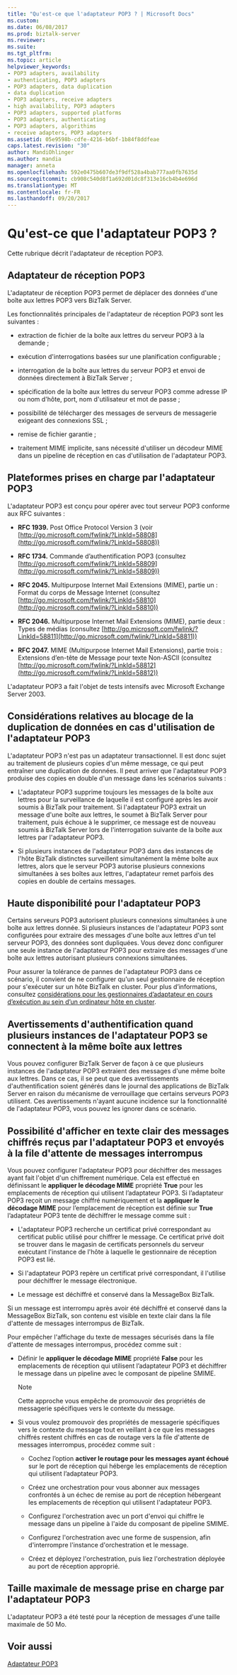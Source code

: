 ```yaml
---
title: "Qu'est-ce que l'adaptateur POP3 ? | Microsoft Docs"
ms.custom: 
ms.date: 06/08/2017
ms.prod: biztalk-server
ms.reviewer: 
ms.suite: 
ms.tgt_pltfrm: 
ms.topic: article
helpviewer_keywords:
- POP3 adapters, availability
- authenticating, POP3 adapters
- POP3 adapters, data duplication
- data duplication
- POP3 adapters, receive adapters
- high availability, POP3 adapters
- POP3 adapters, supported platforms
- POP3 adapters, authenticating
- POP3 adapters, algorithims
- receive adapters, POP3 adapters
ms.assetid: 05e9598b-cdfe-4216-b6bf-1b84f8ddfeae
caps.latest.revision: "30"
author: MandiOhlinger
ms.author: mandia
manager: anneta
ms.openlocfilehash: 592e0475b607de3f9df528a4bab777aa0fb7635d
ms.sourcegitcommit: cb908c540d8f1a692d01dc8f313e16cb4b4e696d
ms.translationtype: MT
ms.contentlocale: fr-FR
ms.lasthandoff: 09/20/2017
---
```

# <a name="what-is-the-pop3-adapter"></a>Qu'est-ce que l'adaptateur POP3 ?
Cette rubrique décrit l'adaptateur de réception POP3.  
  
## <a name="pop3-receive-adapter"></a>Adaptateur de réception POP3  
 L'adaptateur de réception POP3 permet de déplacer des données d'une boîte aux lettres POP3 vers BizTalk Server.  
  
 Les fonctionnalités principales de l'adaptateur de réception POP3 sont les suivantes :  
  
-   extraction de fichier de la boîte aux lettres du serveur POP3 à la demande ;  
  
-   exécution d'interrogations basées sur une planification configurable ;  
  
-   interrogation de la boîte aux lettres du serveur POP3 et envoi de données directement à BizTalk Server ;  
  
-   spécification de la boîte aux lettres du serveur POP3 comme adresse IP ou nom d'hôte, port, nom d'utilisateur et mot de passe ;  
  
-   possibilité de télécharger des messages de serveurs de messagerie exigeant des connexions SSL ;  
  
-   remise de fichier garantie ;  
  
-   traitement MIME implicite, sans nécessité d'utiliser un décodeur MIME dans un pipeline de réception en cas d'utilisation de l'adaptateur POP3.  
  
## <a name="pop3-adapter-supported-platforms"></a>Plateformes prises en charge par l'adaptateur POP3  
 L'adaptateur POP3 est conçu pour opérer avec tout serveur POP3 conforme aux RFC suivantes :  
  
-   **RFC 1939.** Post Office Protocol Version 3 (voir [http://go.microsoft.com/fwlink/?LinkId=58808](http://go.microsoft.com/fwlink/?LinkId=58808))  
  
-   **RFC 1734.** Commande d’authentification POP3 (consultez [http://go.microsoft.com/fwlink/?LinkId=58809](http://go.microsoft.com/fwlink/?LinkId=58809))  
  
-   **RFC 2045.** Multipurpose Internet Mail Extensions (MIME), partie un : Format du corps de Message Internet (consultez [http://go.microsoft.com/fwlink/?LinkId=58810](http://go.microsoft.com/fwlink/?LinkId=58810))  
  
-   **RFC 2046.** Multipurpose Internet Mail Extensions (MIME), partie deux : Types de médias (consultez [http://go.microsoft.com/fwlink/?LinkId=58811](http://go.microsoft.com/fwlink/?LinkId=58811))  
  
-   **RFC 2047.** MIME (Multipurpose Internet Mail Extensions), partie trois : Extensions d’en-tête de Message pour texte Non-ASCII (consultez [http://go.microsoft.com/fwlink/?LinkId=58812](http://go.microsoft.com/fwlink/?LinkId=58812))  
  
 L'adaptateur POP3 a fait l'objet de tests intensifs avec Microsoft Exchange Server 2003.  
  
## <a name="considerations-for-preventing-data-duplication-when-using-the-pop3-adapter"></a>Considérations relatives au blocage de la duplication de données en cas d'utilisation de l'adaptateur POP3  
 L'adaptateur POP3 n'est pas un adaptateur transactionnel. Il est donc sujet au traitement de plusieurs copies d'un même message, ce qui peut entraîner une duplication de données. Il peut arriver que l'adaptateur POP3 produise des copies en double d'un message dans les scénarios suivants :  
  
-   L'adaptateur POP3 supprime toujours les messages de la boîte aux lettres pour la surveillance de laquelle il est configuré après les avoir soumis à BizTalk pour traitement. Si l'adaptateur POP3 extrait un message d'une boîte aux lettres, le soumet à BizTalk Server pour traitement, puis échoue à le supprimer, ce message est de nouveau soumis à BizTalk Server lors de l'interrogation suivante de la boîte aux lettres par l'adaptateur POP3.  
  
-   Si plusieurs instances de l'adaptateur POP3 dans des instances de l'hôte BizTalk distinctes surveillent simultanément la même boîte aux lettres, alors que le serveur POP3 autorise plusieurs connexions simultanées à ses boîtes aux lettres, l'adaptateur remet parfois des copies en double de certains messages.  
  
## <a name="high-availability-for-the-pop3-adapter"></a>Haute disponibilité pour l'adaptateur POP3  
 Certains serveurs POP3 autorisent plusieurs connexions simultanées à une boîte aux lettres donnée. Si plusieurs instances de l'adaptateur POP3 sont configurées pour extraire des messages d'une boîte aux lettres d'un tel serveur POP3, des données sont dupliquées. Vous devez donc configurer une seule instance de l'adaptateur POP3 pour extraire des messages d'une boîte aux lettres autorisant plusieurs connexions simultanées.  
  
 Pour assurer la tolérance de pannes de l'adaptateur POP3 dans ce scénario, il convient de ne configurer qu'un seul gestionnaire de réception pour s'exécuter sur un hôte BizTalk en cluster. Pour plus d’informations, consultez [considérations pour les gestionnaires d’adaptateur en cours d’exécution au sein d’un ordinateur hôte en cluster](../core/considerations-for-running-adapter-handlers-within-a-clustered-host1.md).  
  
## <a name="authentication-warnings-when-multiple-instances-of-the-pop3-adapter-connect-to-the-same-mailbox"></a>Avertissements d'authentification quand plusieurs instances de l'adaptateur POP3 se connectent à la même boîte aux lettres  
 Vous pouvez configurer BizTalk Server de façon à ce que plusieurs instances de l'adaptateur POP3 extraient des messages d'une même boîte aux lettres. Dans ce cas, il se peut que des avertissements d'authentification soient générés dans le journal des applications de BizTalk Server en raison du mécanisme de verrouillage que certains serveurs POP3 utilisent. Ces avertissements n'ayant aucune incidence sur la fonctionnalité de l'adaptateur POP3, vous pouvez les ignorer dans ce scénario.  
  
## <a name="encrypted-messages-received-by-the-pop3-adapter-that-are-sent-to-the-suspended-queue-may-be-viewable-in-clear-text"></a>Possibilité d'afficher en texte clair des messages chiffrés reçus par l'adaptateur POP3 et envoyés à la file d'attente de messages interrompus  
 Vous pouvez configurer l'adaptateur POP3 pour déchiffrer des messages ayant fait l'objet d'un chiffrement numérique. Cela est effectué en définissant le **appliquer le décodage MIME** propriété **True** pour les emplacements de réception qui utilisent l’adaptateur POP3. Si l’adaptateur POP3 reçoit un message chiffré numériquement et la **appliquer le décodage MIME** pour l’emplacement de réception est définie sur **True** l’adaptateur POP3 tente de déchiffrer le message comme suit :  
  
-   L'adaptateur POP3 recherche un certificat privé correspondant au certificat public utilisé pour chiffrer le message. Ce certificat privé doit se trouver dans le magasin de certificats personnels du serveur exécutant l'instance de l'hôte à laquelle le gestionnaire de réception POP3 est lié.  
  
-   Si l'adaptateur POP3 repère un certificat privé correspondant, il l'utilise pour déchiffrer le message électronique.  
  
-   Le message est déchiffré et conservé dans la MessageBox BizTalk.  
  
 Si un message est interrompu après avoir été déchiffré et conservé dans la MessageBox BizTalk, son contenu est visible en texte clair dans la file d'attente de messages interrompus de BizTalk.  
  
 Pour empêcher l'affichage du texte de messages sécurisés dans la file d'attente de messages interrompus, procédez comme suit :  
  
-   Définir le **appliquer le décodage MIME** propriété **False** pour les emplacements de réception qui utilisent l’adaptateur POP3 et déchiffrer le message dans un pipeline avec le composant de pipeline SMIME.  
  
    > [!NOTE]
    >  Cette approche vous empêche de promouvoir des propriétés de messagerie spécifiques vers le contexte du message.  
  
-   Si vous voulez promouvoir des propriétés de messagerie spécifiques vers le contexte du message tout en veillant à ce que les messages chiffrés restent chiffrés en cas de routage vers la file d'attente de messages interrompus, procédez comme suit :  
  
    -   Cochez l’option **activer le routage pour les messages ayant échoué** sur le port de réception qui héberge les emplacements de réception qui utilisent l’adaptateur POP3.  
  
    -   Créez une orchestration pour vous abonner aux messages confrontés à un échec de remise au port de réception hébergeant les emplacements de réception qui utilisent l'adaptateur POP3.  
  
    -   Configurez l'orchestration avec un port d'envoi qui chiffre le message dans un pipeline à l'aide du composant de pipeline SMIME.  
  
    -   Configurez l'orchestration avec une forme de suspension, afin d'interrompre l'instance d'orchestration et le message.  
  
    -   Créez et déployez l'orchestration, puis liez l'orchestration déployée au port de réception approprié.  
  
## <a name="maximum-message-size-supported-by-the-pop3-adapter"></a>Taille maximale de message prise en charge par l'adaptateur POP3  
 L'adaptateur POP3 a été testé pour la réception de messages d'une taille maximale de 50 Mo.  
  
## <a name="see-also"></a>Voir aussi  
 [Adaptateur POP3](../core/pop3-adapter.md)